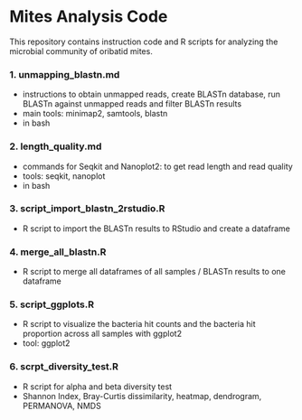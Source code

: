 # Mites Analysis Code

This repository contains instruction code and R scripts for analyzing the microbial community of oribatid mites.


### 1. unmapping_blastn.md 
- instructions to obtain unmapped reads, create BLASTn database, run BLASTn against unmapped reads and filter BLASTn results
- main tools: minimap2, samtools, blastn
- in bash 

### 2. length_quality.md
- commands for Seqkit and Nanoplot2: to get read length and read quality
- tools: seqkit, nanoplot
- in bash

### 3. script_import_blastn_2rstudio.R 
- R script to import the BLASTn results to RStudio and create a dataframe 

### 4. merge_all_blastn.R
- R script to merge all dataframes of all samples / BLASTn results to one dataframe

### 5. script_ggplots.R
- R script to visualize the bacteria hit counts and the bacteria hit proportion across all samples with ggplot2
- tool: ggplot2 

### 6. scrpt_diversity_test.R
- R script for alpha and beta diversity test
- Shannon Index, Bray-Curtis dissimilarity, heatmap, dendrogram, PERMANOVA, NMDS 
